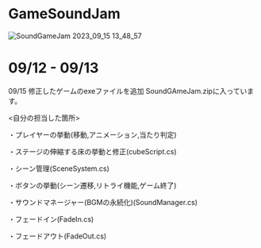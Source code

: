 # GameSoundJam

![SoundGameJam 2023_09_15 13_48_57](https://github.com/Iketerumanato/GameSoundJam/assets/74332407/6c3e841c-e2ca-4f95-8ad2-7d486be1a9b6)


# 09/12 - 09/13
09/15 修正したゲームのexeファイルを追加
SoundGAmeJam.zipに入っています。

<自分の担当した箇所>

・プレイヤーの挙動(移動,アニメーション,当たり判定)

・ステージの伸縮する床の挙動と修正(cubeScript.cs)

・シーン管理(SceneSystem.cs)

・ボタンの挙動(シーン遷移,リトライ機能,ゲーム終了)

・サウンドマネージャー(BGMの永続化)(SoundManager.cs)

・フェードイン(FadeIn.cs)

・フェードアウト(FadeOut.cs)
